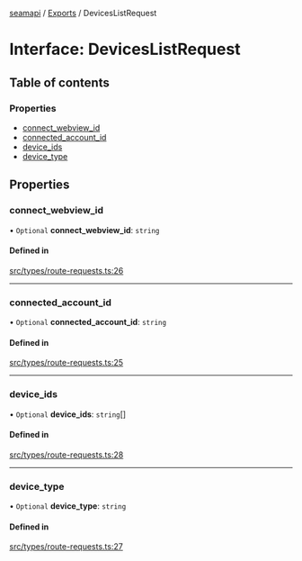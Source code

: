 [seamapi](../README.md) / [Exports](../modules.md) / DevicesListRequest

# Interface: DevicesListRequest

## Table of contents

### Properties

- [connect\_webview\_id](DevicesListRequest.md#connect_webview_id)
- [connected\_account\_id](DevicesListRequest.md#connected_account_id)
- [device\_ids](DevicesListRequest.md#device_ids)
- [device\_type](DevicesListRequest.md#device_type)

## Properties

### connect\_webview\_id

• `Optional` **connect\_webview\_id**: `string`

#### Defined in

[src/types/route-requests.ts:26](https://github.com/seamapi/javascript/blob/main/src/types/route-requests.ts#L26)

___

### connected\_account\_id

• `Optional` **connected\_account\_id**: `string`

#### Defined in

[src/types/route-requests.ts:25](https://github.com/seamapi/javascript/blob/main/src/types/route-requests.ts#L25)

___

### device\_ids

• `Optional` **device\_ids**: `string`[]

#### Defined in

[src/types/route-requests.ts:28](https://github.com/seamapi/javascript/blob/main/src/types/route-requests.ts#L28)

___

### device\_type

• `Optional` **device\_type**: `string`

#### Defined in

[src/types/route-requests.ts:27](https://github.com/seamapi/javascript/blob/main/src/types/route-requests.ts#L27)
